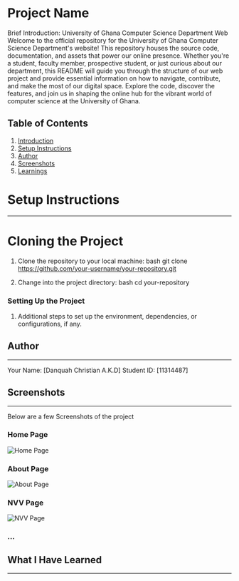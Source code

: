 # Project Name

Brief Introduction:
University of Ghana Computer Science Department Web
Welcome to the official repository for the University of Ghana Computer Science Department's website! This repository houses the source code, documentation, and assets that power our online presence. Whether you're a student, faculty member, prospective student, or just curious about our department, this README will guide you through the structure of our web project and provide essential information on how to navigate, contribute, and make the most of our digital space. Explore the code, discover the features, and join us in shaping the online hub for the vibrant world of computer science at the University of Ghana.

## Table of Contents
1. [Introduction](#brief-introduction)
2. [Setup Instructions](#setup-instructions)
3. [Author](#author)
4. [Screenshots](#screenshots)
5. [Learnings](#what-i-have-learned)

# Setup Instructions
---------------------
# Cloning the Project
1. Clone the repository to your local machine:
    bash
    git clone https://github.com/your-username/your-repository.git
    

2. Change into the project directory:
    bash
    cd your-repository
    

### Setting Up the Project
1. Additional steps to set up the environment, dependencies, or configurations, if any.

## Author
---------
Your Name: [Danquah Christian A.K.D]
Student ID: [11314487]

## Screenshots
--------------
Below are a few Screenshots of the project

### Home Page
![Home Page](../205-IA-2.0/images/Screenshot%202023-11-28%20211350.png)

### About Page
![About Page](../205-IA-2.0/images/Screenshot%202023-11-28%20211619.png)

### NVV Page
![NVV Page](../205-IA-2.0/images/Screenshot%202023-11-28%20211451.png)

### ...

## What I Have Learned
----------------------

